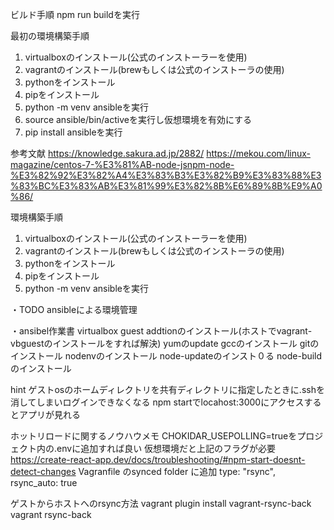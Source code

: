 ビルド手順
npm run buildを実行


最初の環境構築手順
1. virtualboxのインストール(公式のインストーラーを使用)
2. vagrantのインストール(brewもしくは公式のインストーラの使用)
3. pythonをインストール
4. pipをインストール
5. python -m venv ansibleを実行
6. source ansible/bin/activeを実行し仮想環境を有効にする
7. pip install ansibleを実行

参考文献
https://knowledge.sakura.ad.jp/2882/
https://mekou.com/linux-magazine/centos-7-%E3%81%AB-node-jsnpm-node-%E3%82%92%E3%82%A4%E3%83%B3%E3%82%B9%E3%83%88%E3%83%BC%E3%83%AB%E3%81%99%E3%82%8B%E6%89%8B%E9%A0%86/

環境構築手順
1. virtualboxのインストール(公式のインストーラーを使用)
2. vagrantのインストール(brewもしくは公式のインストーラの使用)
3. pythonをインストール
4. pipをインストール
5. python -m venv ansibleを実行

・TODO
ansibleによる環境管理

・ansibel作業書
virtualbox guest addtionのインストール(ホストでvagrant-vbguestのインストールをすれば解決)
yumのupdate
gccのインストール
gitのインストール
nodenvのインストール
node-updateのインスト０る
node-buildのインストール

hint
ゲストosのホームディレクトリを共有ディレクトリに指定したときに.sshを消してしまいログインできなくなる
npm startでlocahost:3000にアクセスするとアプリが見れる

ホットリロードに関するノウハウメモ
CHOKIDAR_USEPOLLING=trueをプロジェクト内の.envに追加すれば良い
仮想環境だと上記のフラグが必要
https://create-react-app.dev/docs/troubleshooting/#npm-start-doesnt-detect-changes
Vagranfile のsynced folder に追加 type: "rsync", rsync_auto: true

ゲストからホストへのrsync方法
vagrant plugin install vagrant-rsync-back
vagrant rsync-back